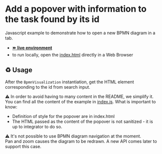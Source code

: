 # Add a popover with information to the task found by its id

Javascript example to demonstrate how to open a new BPMN diagram in a tab.
- [__⏩ live environment__](https://cdn.statically.io/gh/process-analytics/bpmn-visualization-examples/master/examples/custom-interaction/popover/index.html)
- to run locally, open the [index.html](index.html) directly in a Web Browser

## ♻️ Usage

After the `BpmnVisualization` instantiation, get the HTML element corresponding to the id from search input.

⚠️  In order to avoid having to many content in the README, we simplify it. You can find all the content of the example in [index.js](index.js).
What is important to know:
- Definition of style for the popover are in index.html
- The HTML passed as the content of the popover is not sanitized - it is up to integrator to do so.


⚠️ It's not possible to use BPMN diagram navigation at the moment. \
Pan and zoom causes the diagram to be redrawn.
A new API comes later to support this case.
